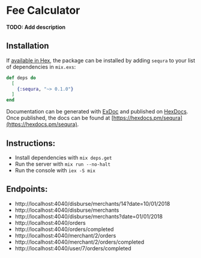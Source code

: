 # Fee Calculator

**TODO: Add description**

## Installation

If [available in Hex](https://hex.pm/docs/publish), the package can be installed
by adding `sequra` to your list of dependencies in `mix.exs`:

```elixir
def deps do
  [
    {:sequra, "~> 0.1.0"}
  ]
end
```

Documentation can be generated with [ExDoc](https://github.com/elixir-lang/ex_doc)
and published on [HexDocs](https://hexdocs.pm). Once published, the docs can
be found at [https://hexdocs.pm/sequra](https://hexdocs.pm/sequra).

## Instructions:

  * Install dependencies with `mix deps.get`
  * Run the server with `mix run --no-halt`
  * Run the console with `iex -S mix`

## Endpoints:
  * http://localhost:4040/disburse/merchants/14?date=10/01/2018
  * http://localhost:4040/disburse/merchants
  * http://localhost:4040/disburse/merchants?date=01/01/2018
  * http://localhost:4040/orders
  * http://localhost:4040/orders/completed
  * http://localhost:4040/merchant/2/orders
  * http://localhost:4040/merchant/2/orders/completed
  * http://localhost:4040/user/7/orders/completed
